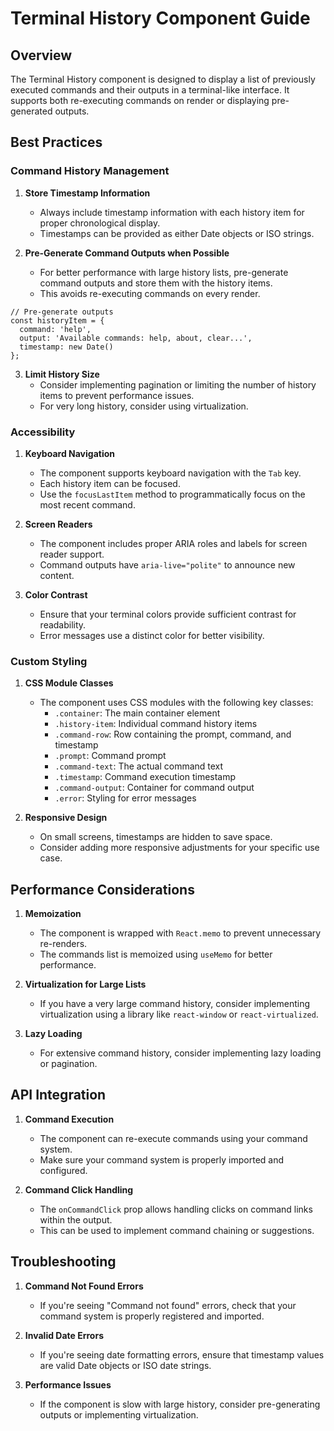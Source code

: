 # Terminal History Component Guide

## Overview

The Terminal History component is designed to display a list of previously executed commands and their outputs in a terminal-like interface. It supports both re-executing commands on render or displaying pre-generated outputs.

## Best Practices

### Command History Management

1. **Store Timestamp Information**

   - Always include timestamp information with each history item for proper chronological display.
   - Timestamps can be provided as either Date objects or ISO strings.

2. **Pre-Generate Command Outputs when Possible**
   - For better performance with large history lists, pre-generate command outputs and store them with the history items.
   - This avoids re-executing commands on every render.

```tsx
// Pre-generate outputs
const historyItem = {
  command: 'help',
  output: 'Available commands: help, about, clear...',
  timestamp: new Date()
};
```

3. **Limit History Size**
   - Consider implementing pagination or limiting the number of history items to prevent performance issues.
   - For very long history, consider using virtualization.

### Accessibility

1. **Keyboard Navigation**

   - The component supports keyboard navigation with the `Tab` key.
   - Each history item can be focused.
   - Use the `focusLastItem` method to programmatically focus on the most recent command.

2. **Screen Readers**

   - The component includes proper ARIA roles and labels for screen reader support.
   - Command outputs have `aria-live="polite"` to announce new content.

3. **Color Contrast**
   - Ensure that your terminal colors provide sufficient contrast for readability.
   - Error messages use a distinct color for better visibility.

### Custom Styling

1. **CSS Module Classes**

   - The component uses CSS modules with the following key classes:
     - `.container`: The main container element
     - `.history-item`: Individual command history items
     - `.command-row`: Row containing the prompt, command, and timestamp
     - `.prompt`: Command prompt
     - `.command-text`: The actual command text
     - `.timestamp`: Command execution timestamp
     - `.command-output`: Container for command output
     - `.error`: Styling for error messages

2. **Responsive Design**
   - On small screens, timestamps are hidden to save space.
   - Consider adding more responsive adjustments for your specific use case.

## Performance Considerations

1. **Memoization**

   - The component is wrapped with `React.memo` to prevent unnecessary re-renders.
   - The commands list is memoized using `useMemo` for better performance.

2. **Virtualization for Large Lists**

   - If you have a very large command history, consider implementing virtualization using a library like `react-window` or `react-virtualized`.

3. **Lazy Loading**
   - For extensive command history, consider implementing lazy loading or pagination.

## API Integration

1. **Command Execution**

   - The component can re-execute commands using your command system.
   - Make sure your command system is properly imported and configured.

2. **Command Click Handling**
   - The `onCommandClick` prop allows handling clicks on command links within the output.
   - This can be used to implement command chaining or suggestions.

## Troubleshooting

1. **Command Not Found Errors**

   - If you're seeing "Command not found" errors, check that your command system is properly registered and imported.

2. **Invalid Date Errors**

   - If you're seeing date formatting errors, ensure that timestamp values are valid Date objects or ISO date strings.

3. **Performance Issues**
   - If the component is slow with large history, consider pre-generating outputs or implementing virtualization.
